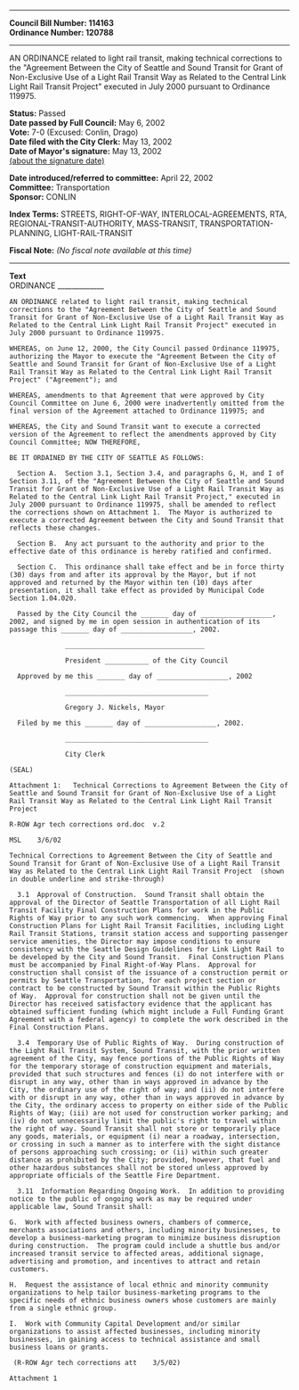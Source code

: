 * * * * *  
  
**Council Bill Number: [](#h0)[](#h2)114163**   
**Ordinance Number: 120788**  
  
* * * * *  
  
AN ORDINANCE related to light rail transit, making technical corrections to the "Agreement Between the City of Seattle and Sound Transit for Grant of Non-Exclusive Use of a Light Rail Transit Way as Related to the Central Link Light Rail Transit Project" executed in July 2000 pursuant to Ordinance 119975.  
  
**Status:** Passed   
**Date passed by Full Council:** May 6, 2002   
**Vote:** 7-0 (Excused: Conlin, Drago)   
**Date filed with the City Clerk:** May 13, 2002   
**Date of Mayor's signature:** May 13, 2002   
[(about the signature date)](/~public/approvaldate.htm)   
  
  
**Date introduced/referred to committee:** April 22, 2002   
**Committee:** Transportation   
**Sponsor:** CONLIN   
  
**Index Terms:** STREETS, RIGHT-OF-WAY, INTERLOCAL-AGREEMENTS, RTA, REGIONAL-TRANSIT-AUTHORITY, MASS-TRANSIT, TRANSPORTATION-PLANNING, LIGHT-RAIL-TRANSIT  
  
**Fiscal Note:** *(No fiscal note available at this time)*  
  
* * * * *  
  
**Text**  
    ORDINANCE _____________  
  
    AN ORDINANCE related to light rail transit, making technical  
    corrections to the "Agreement Between the City of Seattle and Sound  
    Transit for Grant of Non-Exclusive Use of a Light Rail Transit Way as  
    Related to the Central Link Light Rail Transit Project" executed in  
    July 2000 pursuant to Ordinance 119975.  
  
    WHEREAS, on June 12, 2000, the City Council passed Ordinance 119975,  
    authorizing the Mayor to execute the "Agreement Between the City of  
    Seattle and Sound Transit for Grant of Non-Exclusive Use of a Light  
    Rail Transit Way as Related to the Central Link Light Rail Transit  
    Project" ("Agreement"); and  
  
    WHEREAS, amendments to that Agreement that were approved by City  
    Council Committee on June 6, 2000 were inadvertently omitted from the  
    final version of the Agreement attached to Ordinance 119975; and  
  
    WHEREAS, the City and Sound Transit want to execute a corrected  
    version of the Agreement to reflect the amendments approved by City  
    Council Committee; NOW THEREFORE,  
  
    BE IT ORDAINED BY THE CITY OF SEATTLE AS FOLLOWS:  
  
      Section A.  Section 3.1, Section 3.4, and paragraphs G, H, and I of  
    Section 3.11, of the "Agreement Between the City of Seattle and Sound  
    Transit for Grant of Non-Exclusive Use of a Light Rail Transit Way as  
    Related to the Central Link Light Rail Transit Project," executed in  
    July 2000 pursuant to Ordinance 119975, shall be amended to reflect  
    the corrections shown on Attachment 1.  The Mayor is authorized to  
    execute a corrected Agreement between the City and Sound Transit that  
    reflects these changes.  
  
      Section B.  Any act pursuant to the authority and prior to the  
    effective date of this ordinance is hereby ratified and confirmed.  
  
      Section C.  This ordinance shall take effect and be in force thirty  
    (30) days from and after its approval by the Mayor, but if not  
    approved and returned by the Mayor within ten (10) days after  
    presentation, it shall take effect as provided by Municipal Code  
    Section 1.04.020.  
  
      Passed by the City Council the _______ day of __________________,  
    2002, and signed by me in open session in authentication of its  
    passage this _______ day of __________________, 2002.  
  
                  ___________________________________  
  
                  President ___________ of the City Council  
  
      Approved by me this _______ day of __________________, 2002  
  
                  ____________________________________  
  
                  Gregory J. Nickels, Mayor  
  
      Filed by me this _______ day of __________________, 2002.  
  
                  ____________________________________  
  
                  City Clerk  
  
    (SEAL)  
  
    Attachment 1:   Technical Corrections to Agreement Between the City of  
    Seattle and Sound Transit for Grant of Non-Exclusive Use of a Light  
    Rail Transit Way as Related to the Central Link Light Rail Transit  
    Project  
  
    R-ROW Agr tech corrections ord.doc  v.2  
  
    MSL    3/6/02  
  
    Technical Corrections to Agreement Between the City of Seattle and  
    Sound Transit for Grant of Non-Exclusive Use of a Light Rail Transit  
    Way as Related to the Central Link Light Rail Transit Project  (shown  
    in double underline and strike-through)  
  
      3.1  Approval of Construction.  Sound Transit shall obtain the  
    approval of the Director of Seattle Transportation of all Light Rail  
    Transit Facility Final Construction Plans for work in the Public  
    Rights of Way prior to any such work commencing.  When approving Final  
    Construction Plans for Light Rail Transit Facilities, including Light  
    Rail Transit Stations, transit station access and supporting passenger  
    service amenities, the Director may impose conditions to ensure  
    consistency with the Seattle Design Guidelines for Link Light Rail to  
    be developed by the City and Sound Transit.  Final Construction Plans  
    must be accompanied by Final Right-of-Way Plans.  Approval for  
    construction shall consist of the issuance of a construction permit or  
    permits by Seattle Transportation, for each project section or  
    contract to be constructed by Sound Transit within the Public Rights  
    of Way.  Approval for construction shall not be given until the  
    Director has received satisfactory evidence that the applicant has  
    obtained sufficient funding (which might include a Full Funding Grant  
    Agreement with a federal agency) to complete the work described in the  
    Final Construction Plans.  
  
      3.4  Temporary Use of Public Rights of Way.  During construction of  
    the Light Rail Transit System, Sound Transit, with the prior written  
    agreement of the City, may fence portions of the Public Rights of Way  
    for the temporary storage of construction equipment and materials,  
    provided that such structures and fences (i) do not interfere with or  
    disrupt in any way, other than in ways approved in advance by the  
    City, the ordinary use of the right of way; and (ii) do not interfere  
    with or disrupt in any way, other than in ways approved in advance by  
    the City, the ordinary access to property on either side of the Public  
    Rights of Way; (iii) are not used for construction worker parking; and  
    (iv) do not unnecessarily limit the public's right to travel within  
    the right of way. Sound Transit shall not store or temporarily place  
    any goods, materials, or equipment (i) near a roadway, intersection,  
    or crossing in such a manner as to interfere with the sight distance  
    of persons approaching such crossing; or (ii) within such greater  
    distance as prohibited by the City; provided, however, that fuel and  
    other hazardous substances shall not be stored unless approved by  
    appropriate officials of the Seattle Fire Department.  
  
      3.11  Information Regarding Ongoing Work.  In addition to providing  
    notice to the public of ongoing work as may be required under  
    applicable law, Sound Transit shall:  
  
    G.  Work with affected business owners, chambers of commerce,  
    merchants associations and others, including minority businesses, to  
    develop a business-marketing program to minimize business disruption  
    during construction.  The program could include a shuttle bus and/or  
    increased transit service to affected areas, additional signage,  
    advertising and promotion, and incentives to attract and retain  
    customers.  
  
    H.  Request the assistance of local ethnic and minority community  
    organizations to help tailor business-marketing programs to the  
    specific needs of ethnic business owners whose customers are mainly  
    from a single ethnic group.  
  
    I.  Work with Community Capital Development and/or similar  
    organizations to assist affected businesses, including minority  
    businesses, in gaining access to technical assistance and small  
    business loans or grants.  
  
     (R-ROW Agr tech corrections att    3/5/02)  
  
    Attachment 1  
